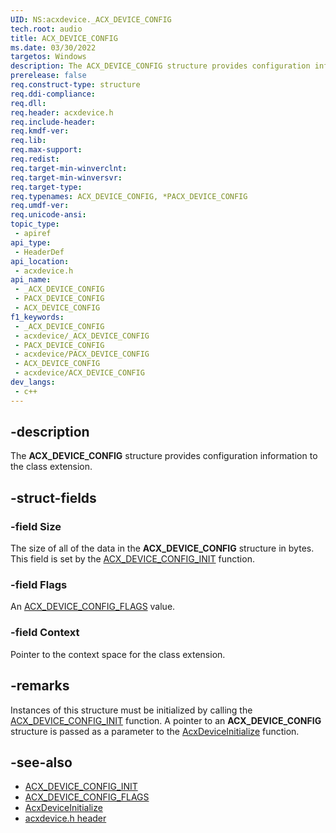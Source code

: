 ```yaml
---
UID: NS:acxdevice._ACX_DEVICE_CONFIG
tech.root: audio
title: ACX_DEVICE_CONFIG
ms.date: 03/30/2022
targetos: Windows
description: The ACX_DEVICE_CONFIG structure provides configuration information to the class extension.
prerelease: false
req.construct-type: structure
req.ddi-compliance: 
req.dll: 
req.header: acxdevice.h
req.include-header: 
req.kmdf-ver: 
req.lib: 
req.max-support: 
req.redist: 
req.target-min-winverclnt: 
req.target-min-winversvr: 
req.target-type: 
req.typenames: ACX_DEVICE_CONFIG, *PACX_DEVICE_CONFIG
req.umdf-ver: 
req.unicode-ansi: 
topic_type:
 - apiref
api_type:
 - HeaderDef
api_location:
 - acxdevice.h
api_name:
 - _ACX_DEVICE_CONFIG
 - PACX_DEVICE_CONFIG
 - ACX_DEVICE_CONFIG
f1_keywords:
 - _ACX_DEVICE_CONFIG
 - acxdevice/_ACX_DEVICE_CONFIG
 - PACX_DEVICE_CONFIG
 - acxdevice/PACX_DEVICE_CONFIG
 - ACX_DEVICE_CONFIG
 - acxdevice/ACX_DEVICE_CONFIG
dev_langs:
 - c++
---
```


## -description

The **ACX_DEVICE_CONFIG** structure provides configuration information to the class extension.

## -struct-fields

### -field Size

The size of all of the data in the **ACX_DEVICE_CONFIG** structure in bytes. This field is set by the [ACX_DEVICE_CONFIG_INIT](nf-acxdevice-acx_device_config_init.md) function.

### -field Flags

An [ACX_DEVICE_CONFIG_FLAGS](ne-acxdevice-acx_device_config_flags.md) value.

### -field Context

Pointer to the context space for the class extension.

## -remarks

Instances of this structure must be initialized by calling the [ACX_DEVICE_CONFIG_INIT](nf-acxdevice-acx_device_config_init.md) function. A pointer to an **ACX_DEVICE_CONFIG** structure is passed as a parameter to the [AcxDeviceInitialize](nf-acxdevice-acxdeviceinitialize.md) function.

## -see-also

* [ACX_DEVICE_CONFIG_INIT](nf-acxdevice-acx_device_config_init.md)
* [ACX_DEVICE_CONFIG_FLAGS](ne-acxdevice-acx_device_config_flags.md)
* [AcxDeviceInitialize](nf-acxdevice-acxdeviceinitialize.md)
* [acxdevice.h header](index.md)

